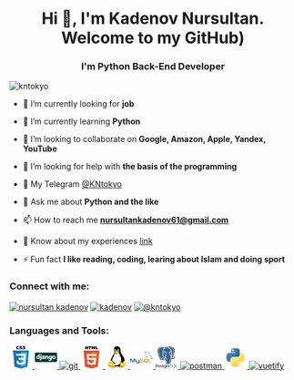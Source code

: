 <h1 align="center">Hi 👋, I'm Kadenov Nursultan. Welcome to my GitHub)</h1>
<h3 align="center">I'm Python Back-End Developer</h3>

<p align="left"> <img src="https://komarev.com/ghpvc/?username=kntokyo&label=Profile%20views&color=0e75b6&style=flat" alt="kntokyo" /> </p>

- 🔭 I’m currently looking for **job**

- 🌱 I’m currently learning **Python**

- 👯 I’m looking to collaborate on **Google, Amazon, Apple, Yandex, YouTube**

- 🤝 I’m looking for help with **the basis of the programming**

- 📝 My Telegram [@KNtokyo](@KNtokyo)

- 💬 Ask me about **Python and the like**

- 📫 How to reach me **nursultankadenov61@gmail.com**

- 📄 Know about my experiences [link](link)

- ⚡ Fun fact **I like reading, coding, learing about Islam and doing sport**

<h3 align="left">Connect with me:</h3>
<p align="left">
<a href="https://linkedin.com/in/nursultan kadenov" target="blank"><img align="center" src="https://cdn.jsdelivr.net/npm/simple-icons@3.0.1/icons/linkedin.svg" alt="nursultan kadenov" height="30" width="40" /></a>
<a href="https://www.youtube.com/c/kadenov" target="blank"><img align="center" src="https://cdn.jsdelivr.net/npm/simple-icons@3.0.1/icons/youtube.svg" alt="kadenov" height="30" width="40" /></a>
<a href="https://www.hackerrank.com/@kntokyo" target="blank"><img align="center" src="https://cdn.jsdelivr.net/npm/simple-icons@3.0.1/icons/hackerrank.svg" alt="@kntokyo" height="30" width="40" /></a>
</p>

<h3 align="left">Languages and Tools:</h3>
<p align="left"> <a href="https://www.w3schools.com/css/" target="_blank"> <img src="https://raw.githubusercontent.com/devicons/devicon/master/icons/css3/css3-original-wordmark.svg" alt="css3" width="40" height="40"/> </a> <a href="https://www.djangoproject.com/" target="_blank"> <img src="https://raw.githubusercontent.com/devicons/devicon/master/icons/django/django-original.svg" alt="django" width="40" height="40"/> </a> <a href="https://git-scm.com/" target="_blank"> <img src="https://www.vectorlogo.zone/logos/git-scm/git-scm-icon.svg" alt="git" width="40" height="40"/> </a> <a href="https://www.w3.org/html/" target="_blank"> <img src="https://raw.githubusercontent.com/devicons/devicon/master/icons/html5/html5-original-wordmark.svg" alt="html5" width="40" height="40"/> </a> <a href="https://www.linux.org/" target="_blank"> <img src="https://raw.githubusercontent.com/devicons/devicon/master/icons/linux/linux-original.svg" alt="linux" width="40" height="40"/> </a> <a href="https://www.mysql.com/" target="_blank"> <img src="https://raw.githubusercontent.com/devicons/devicon/master/icons/mysql/mysql-original-wordmark.svg" alt="mysql" width="40" height="40"/> </a> <a href="https://www.postgresql.org" target="_blank"> <img src="https://raw.githubusercontent.com/devicons/devicon/master/icons/postgresql/postgresql-original-wordmark.svg" alt="postgresql" width="40" height="40"/> </a> <a href="https://postman.com" target="_blank"> <img src="https://www.vectorlogo.zone/logos/getpostman/getpostman-icon.svg" alt="postman" width="40" height="40"/> </a> <a href="https://www.python.org" target="_blank"> <img src="https://raw.githubusercontent.com/devicons/devicon/master/icons/python/python-original.svg" alt="python" width="40" height="40"/> </a> <a href="https://vuetifyjs.com/en/" target="_blank"> <img src="https://bestofjs.org/logos/vuetify.svg" alt="vuetify" width="40" height="40"/> </a> </p>
